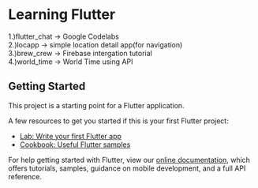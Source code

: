 # Learning Flutter

1.)flutter_chat -> Google Codelabs  
2.)locapp -> simple location detail app(for navigation)  
3.)brew_crew -> Firebase intergation tutorial  
4.)world_time -> World Time using API

## Getting Started

This project is a starting point for a Flutter application.

A few resources to get you started if this is your first Flutter project:

- [Lab: Write your first Flutter app](https://flutter.dev/docs/get-started/codelab)
- [Cookbook: Useful Flutter samples](https://flutter.dev/docs/cookbook)

For help getting started with Flutter, view our
[online documentation](https://flutter.dev/docs), which offers tutorials,
samples, guidance on mobile development, and a full API reference.
